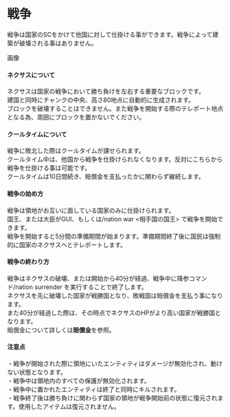 # 戦争
戦争は国家のSCをかけて他国に対して仕掛ける事ができます。戦争によって建築が破壊される事はありません。  

画像

#### ネクサスについて
ネクサスは国家の戦争において勝ち負けを左右する重要なブロックです。  
建国と同時にチャンクの中央、高さ80地点に自動的に生成されます。  
ブロックを破壊することはできません。また戦争を開始する際のテレポート地点となる為、周囲にブロックを置かないでください。

#### クールタイムについて
戦争に敗北した際はクールタイムが課せられます。  
クールタイム中は、他国から戦争を仕掛けられなくなります。反対にこちらから戦争を仕掛ける事は可能です。  
クールタイムは10日間続き、賠償金を支払ったかに関わらず継続します。  

#### 戦争の始め方
戦争は領地がお互いに面している国家のみに仕掛けられます。  
国王、または大臣がGUI、もしくは/nation war <相手国の国王> で戦争を開始できます。  
戦争を開始すると5分間の準備期間が始まります。準備期間終了後に国民は強制的に国家のネクサスへとテレポートします。  

#### 戦争の終わり方
戦争はネクサスの破壊、または開始から40分が経過、戦争中に降参コマンド/nation surrender を実行することで終了します。  
ネクサスを先に破壊した国家が戦勝国となり、敗戦国は賠償金を支払う事になります。  
また40分が経過した際は、その時点でネクサスのHPがより高い国家が戦勝国となります。  
賠償金について詳しくは**賠償金**を参照。

#### 注意点
・戦争が開始された際に領地にいたエンティティはダメージが無効化され、動けない状態となります。  
・戦争中は領地内のすべての保護が無効化されます。  
・戦争中に置かれたエンティティは終了と同時にキルされます。  
・戦争終了後は勝ち負けに関わらず国家の領地が戦争開始前の状態に復元されます。使用したアイテムは復元されません。  
